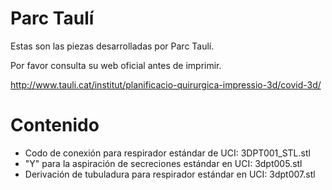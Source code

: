 # Parc Taulí

Estas son las piezas desarrolladas por Parc Taulí.

Por favor consulta su web oficial antes de imprimir.

http://www.tauli.cat/institut/planificacio-quirurgica-impressio-3d/covid-3d/

# Contenido

* Codo de conexión para respirador estándar de UCI: 3DPT001_STL.stl
* "Y" para la aspiración de secreciones estándar en UCI: 3dpt005.stl
* Derivación de tubuladura para respirador estándar en UCI: 3dpt007.stl
